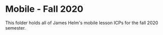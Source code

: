 # Mobile - Fall 2020 
This folder holds all of James Helm's mobile lesson ICPs for the fall 2020 semester.